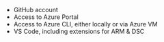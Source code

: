 * GitHub account
* Access to Azure Portal
* Access to Azure CLI, either locally or via Azure VM
* VS Code, including extensions for ARM & DSC